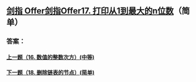 ## [ 剑指 Offer剑指Offer17. 打印从1到最大的n位数](https://leetcode-cn.com/problems/merge-two-sorted-lists/)（简单）





### 答案：



#### [上一题（16. 数值的整数次方）(中等)](https://github.com/sdwwld/leetCode/blob/master/src/main/java/com/wld/java/offer/剑指Offer16.md)

#### [下一题（18. 删除链表的节点）(简单)](https://github.com/sdwwld/leetCode/blob/master/src/main/java/com/wld/java/offer/剑指Offer18.md)